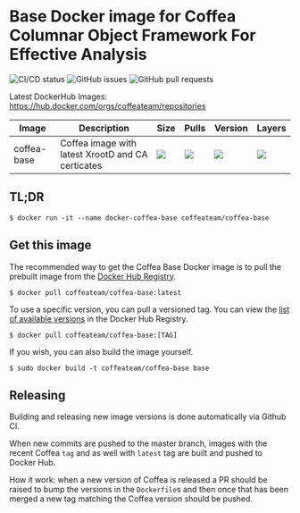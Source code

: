 # Base Docker image for Coffea Columnar Object Framework For Effective Analysis

![CI/CD status](https://github.com/CoffeaTeam/docker-coffea-base/workflows/PullRequest/badge.svg)
![GitHub issues](https://img.shields.io/github/issues/coffeateam/docker-coffea-base)
![GitHub pull requests](https://img.shields.io/github/issues-pr/coffeateam/docker-coffea-base)

Latest DockerHub Images: https://hub.docker.com/orgs/coffeateam/repositories

| Image           | Description                                   |  Size | Pulls | Version | Layers |
|-----------------|-----------------------------------------------|--------------|-------------|-------------|-------------|
| coffea-base     | Coffea image with latest XrootD and CA certicates            | ![](https://img.shields.io/docker/image-size/coffeateam/coffea-base?sort=date) | ![](https://img.shields.io/docker/pulls/coffeateam/coffea-base?sort=date) | ![](https://img.shields.io/docker/v/coffeateam/coffea-base?sort=date) | ![](https://img.shields.io/microbadger/layers/coffeateam/coffea-base)

## TL;DR

```console
$ docker run -it --name docker-coffea-base coffeateam/coffea-base
```

## Get this image

The recommended way to get the Coffea Base Docker image is to pull the prebuilt image from the [Docker Hub Registry](https://hub.docker.com/r/coffeateam/coffea-base).

```console
$ docker pull coffeateam/coffea-base:latest
```

To use a specific version, you can pull a versioned tag. You can view the [list of available versions](https://hub.docker.com/r/coffeateam/coffea-base/tags) in the Docker Hub Registry.

```console
$ docker pull coffeateam/coffea-base:[TAG]
```

If you wish, you can also build the image yourself.

```console
$ sudo docker build -t coffeateam/coffea-base base
```

## Releasing

Building and releasing new image versions is done automatically via Github CI. 

When new commits are pushed to the master branch, images with the recent Coffea `tag` and as well with `latest` tag are built and pushed to Docker Hub.

How it work: when a new version of Coffea is released a PR should be raised to bump the versions in the `Dockerfile`s and then once that has been merged a new tag matching the Coffea version should be pushed. 
